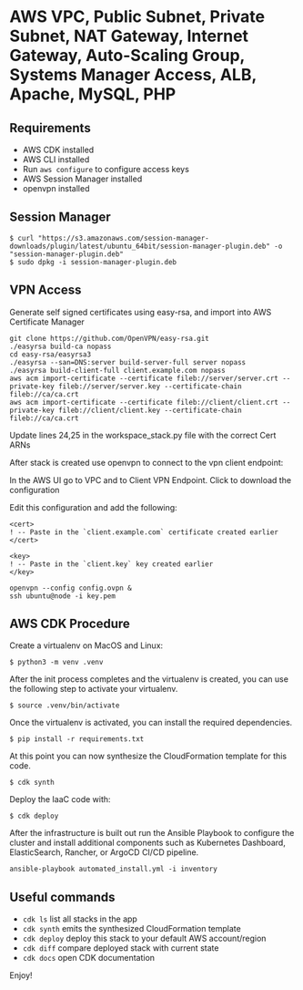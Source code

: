 # AWS VPC, Public Subnet, Private Subnet, NAT Gateway, Internet Gateway, Auto-Scaling Group, Systems Manager Access, ALB, Apache, MySQL, PHP

## Requirements

- AWS CDK installed
- AWS CLI installed
- Run `aws configure` to configure access keys
- AWS Session Manager installed
- openvpn installed

## Session Manager

```
$ curl "https://s3.amazonaws.com/session-manager-downloads/plugin/latest/ubuntu_64bit/session-manager-plugin.deb" -o "session-manager-plugin.deb"
$ sudo dpkg -i session-manager-plugin.deb
```

## VPN Access

Generate self signed certificates using easy-rsa, and import into AWS Certificate Manager

```
git clone https://github.com/OpenVPN/easy-rsa.git
./easyrsa build-ca nopass
cd easy-rsa/easyrsa3
./easyrsa --san=DNS:server build-server-full server nopass
./easyrsa build-client-full client.example.com nopass
aws acm import-certificate --certificate fileb://server/server.crt --private-key fileb://server/server.key --certificate-chain fileb://ca/ca.crt
aws acm import-certificate --certificate fileb://client/client.crt --private-key fileb://client/client.key --certificate-chain fileb://ca/ca.crt
```

Update lines 24,25 in the workspace_stack.py file with the correct Cert ARNs

After stack is created use openvpn to connect to the vpn client endpoint:

In the AWS UI go to VPC and to Client VPN Endpoint.  Click to download the configuration

Edit this configuration and add the following:

```
<cert>
! -- Paste in the `client.example.com` certificate created earlier
</cert>

<key>
! -- Paste in the `client.key` key created earlier
</key>
```

```
openvpn --config config.ovpn &
ssh ubuntu@node -i key.pem
```


## AWS CDK Procedure

Create a virtualenv on MacOS and Linux:

```
$ python3 -m venv .venv
```

After the init process completes and the virtualenv is created, you can use the following
step to activate your virtualenv.

```
$ source .venv/bin/activate
```

Once the virtualenv is activated, you can install the required dependencies.

```
$ pip install -r requirements.txt
```

At this point you can now synthesize the CloudFormation template for this code.

```
$ cdk synth
```

Deploy the IaaC code with:

```
$ cdk deploy
```

After the infrastructure is built out run the Ansible Playbook to configure the cluster and install additional components such as Kubernetes Dashboard, ElasticSearch, Rancher, or ArgoCD CI/CD pipeline.

```
ansible-playbook automated_install.yml -i inventory
```

## Useful commands

 * `cdk ls`          list all stacks in the app
 * `cdk synth`       emits the synthesized CloudFormation template
 * `cdk deploy`      deploy this stack to your default AWS account/region
 * `cdk diff`        compare deployed stack with current state
 * `cdk docs`        open CDK documentation

Enjoy!
